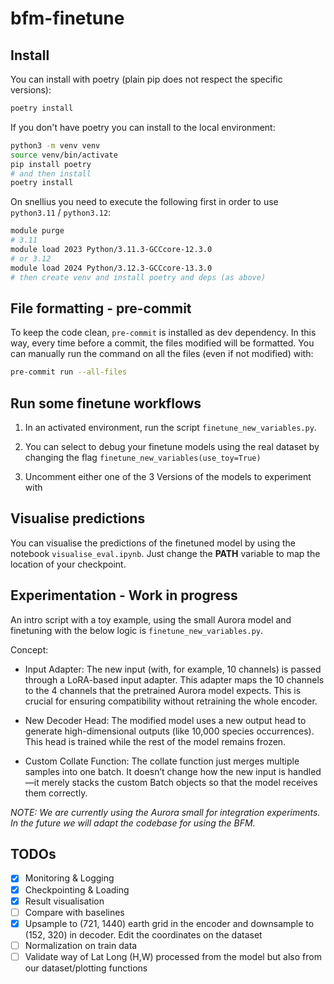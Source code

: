 # bfm-finetune

## Install

You can install with poetry (plain pip does not respect the specific versions):

```bash
poetry install
```

If you don't have poetry you can install to the local environment:

```bash
python3 -m venv venv
source venv/bin/activate
pip install poetry
# and then install
poetry install
```

On snellius you need to execute the following first in order to use `python3.11` / `python3.12`:

```bash
module purge
# 3.11
module load 2023 Python/3.11.3-GCCcore-12.3.0
# or 3.12
module load 2024 Python/3.12.3-GCCcore-13.3.0
# then create venv and install poetry and deps (as above)
```

## File formatting - pre-commit

To keep the code clean, `pre-commit` is installed as dev dependency. In this way, every time before a commit, the files modified will be formatted.
You can manually run the command on all the files (even if not modified) with:

```bash
pre-commit run --all-files
```

## Run some finetune workflows

1) In an activated environment, run the script `finetune_new_variables.py`. 

2) You can select to debug your finetune models using the real dataset by changing the flag `finetune_new_variables(use_toy=True)` 

3) Uncomment either one of the 3 Versions of the models to experiment with

## Visualise predictions

You can visualise the predictions of the finetuned model by using the notebook `visualise_eval.ipynb`. Just change the **PATH** variable to map the location of your checkpoint.

## Experimentation - Work in progress

An intro script with a toy example, using the small Aurora model and finetuning with the below logic is `finetune_new_variables.py`.

Concept:
- Input Adapter:
The new input (with, for example, 10 channels) is passed through a LoRA-based input adapter. This adapter maps the 10 channels to the 4 channels that the pretrained Aurora model expects. This is crucial for ensuring compatibility without retraining the whole encoder.

- New Decoder Head:
The modified model uses a new output head to generate high-dimensional outputs (like 10,000 species occurrences). This head is trained while the rest of the model remains frozen.

- Custom Collate Function:
The collate function just merges multiple samples into one batch. It doesn’t change how the new input is handled—it merely stacks the custom Batch objects so that the model receives them correctly.

*NOTE: We are currently using the Aurora small for integration experiments. In the future we will adapt the codebase for using the BFM.*

## TODOs

* [x] Monitoring & Logging
* [x] Checkpointing & Loading
* [x] Result visualisation
* [ ] Compare with baselines
* [x] Upsample to (721, 1440) earth grid in the encoder and downsample to (152, 320) in decoder. Edit the coordinates on the dataset
* [ ] Normalization on train data 
* [ ] Validate way of Lat Long (H,W) processed from the model but also from our dataset/plotting functions 